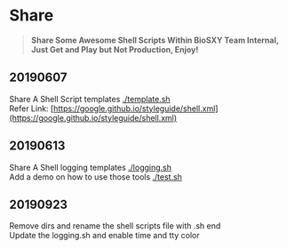 # Share

  > **Share  Some Awesome Shell Scripts Within BioSXY Team Internal, Just Get and Play but Not Production, Enjoy!**

## 20190607
Share A Shell Script templates [./template.sh](./template.sh)
<br>
Refer Link: [https://google.github.io/styleguide/shell.xml](https://google.github.io/styleguide/shell.xml)

## 20190613
Share A Shell logging templates [./logging.sh](./logging.sh)
<br>
Add a demo on how to use those tools [./test.sh](./test.sh)

## 20190923
Remove dirs and rename the shell scripts file with .sh end
<br>
Update the logging.sh and enable time and tty color

